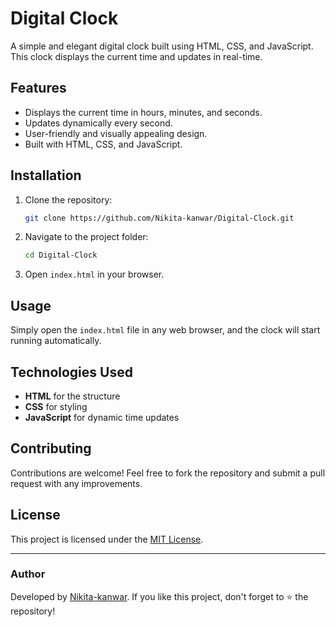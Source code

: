 
# Digital Clock

A simple and elegant digital clock built using HTML, CSS, and JavaScript. This clock displays the current time and updates in real-time.

## Features
- Displays the current time in hours, minutes, and seconds.
- Updates dynamically every second.
- User-friendly and visually appealing design.
- Built with HTML, CSS, and JavaScript.

## Installation
1. Clone the repository:
   ```sh
   git clone https://github.com/Nikita-kanwar/Digital-Clock.git
   ```
2. Navigate to the project folder:
   ```sh
   cd Digital-Clock
   ```
3. Open `index.html` in your browser.

## Usage
Simply open the `index.html` file in any web browser, and the clock will start running automatically.

## Technologies Used
- **HTML** for the structure
- **CSS** for styling
- **JavaScript** for dynamic time updates

## Contributing
Contributions are welcome! Feel free to fork the repository and submit a pull request with any improvements.

## License
This project is licensed under the [MIT License](LICENSE).

---

### Author
Developed by [Nikita-kanwar](https://github.com/Nikita-kanwar). If you like this project, don't forget to ⭐ the repository!

